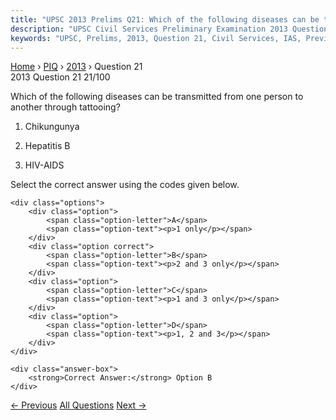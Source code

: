 ```yaml
---
title: "UPSC 2013 Prelims Q21: Which of the following diseases can be transmitted from one..."
description: "UPSC Civil Services Preliminary Examination 2013 Question 21 with options and answer"
keywords: "UPSC, Prelims, 2013, Question 21, Civil Services, IAS, Previous Year Questions"
---
```


<nav class="breadcrumb">
    <a href="../../">Home</a>
    <span>›</span>
    <a href="../">PIQ</a>
    <span>›</span>
    <a href="./">2013</a>
    <span>›</span>
    <span>Question 21</span>
</nav>

<div class="question-header">
    <div class="question-meta">
        <span class="year-badge">2013</span>
        <span class="question-number">Question 21</span>
        <span class="progress">21/100</span>
    </div>
    <div class="progress-bar">
        <div class="progress-fill" style="width: 21.0%"></div>
    </div>
</div>

<div class="question-content">
    <div class="question-text">
        <p>Which of the following diseases can be transmitted from one person to another through tattooing?</p>
<ol>
<li>
<p>Chikungunya</p>
</li>
<li>
<p>Hepatitis B</p>
</li>
<li>
<p>HIV-AIDS</p>
</li>
</ol>
<p>Select the correct answer using the codes given below.</p>
    </div>
    
    <div class="options">
        <div class="option">
            <span class="option-letter">A</span>
            <span class="option-text"><p>1 only</p></span>
        </div>
        <div class="option correct">
            <span class="option-letter">B</span>
            <span class="option-text"><p>2 and 3 only</p></span>
        </div>
        <div class="option">
            <span class="option-letter">C</span>
            <span class="option-text"><p>1 and 3 only</p></span>
        </div>
        <div class="option">
            <span class="option-letter">D</span>
            <span class="option-text"><p>1, 2 and 3</p></span>
        </div>
    </div>

    <div class="answer-box">
        <strong>Correct Answer:</strong> Option B
    </div>
</div>

<div class="question-nav">
    <a href="../q020-which-of-the-following-characterizes-characterize/" class="nav-btn prev">← Previous</a>
    <a href="../" class="nav-btn center">All Questions</a>
    <a href="../q022-which-of-the-following-statements-isare-applicable/" class="nav-btn next">Next →</a>
</div>
